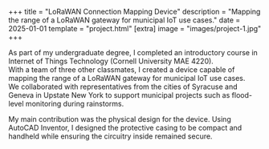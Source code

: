 +++
title = "LoRaWAN Connection Mapping Device"
description = "Mapping the range of a LoRaWAN gateway for municipal IoT use cases."
date = 2025-01-01
template = "project.html"
[extra]
image = "images/project-1.jpg"
+++

As part of my undergraduate degree, I completed an introductory course in Internet of Things Technology (Cornell University MAE 4220).  
With a team of three other classmates, I created a device capable of mapping the range of a LoRaWAN gateway for municipal IoT use cases.  
We collaborated with representatives from the cities of Syracuse and Geneva in Upstate New York to support municipal projects such as flood-level monitoring during rainstorms.  

My main contribution was the physical design for the device. Using AutoCAD Inventor, I designed the protective casing to be compact and handheld while ensuring the circuitry inside remained secure.

